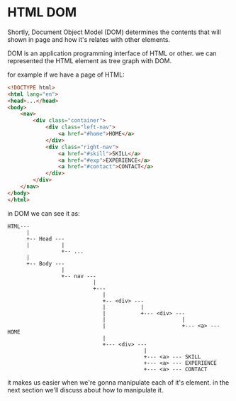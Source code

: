 # HTML DOM
Shortly, Document Object Model (DOM) determines the contents that will shown in page and how it's relates with other elements.

DOM is an application programming interface of HTML or other. we can represented the HTML element as tree graph with DOM.

for example if we have a page of HTML:
```html
<!DOCTYPE html>
<html lang="en">
<head>...</head>
<body>
    <nav>
        <div class="container">
            <div class="left-nav">
                <a href="#home">HOME</a>
            </div>
            <div class="right-nav">
                <a href="#skill">SKILL</a>
                <a href="#exp">EXPERIENCE</a>
                <a href="#contact">CONTACT</a>
            </div>
        </div>
    </nav>
</body>
</html>
```

in DOM we can see it as:

    HTML---
          |
          +-- Head ---
          |          |
                     +-- ...
          |
          +-- Body ---
                     |
                     +-- nav ---
                               |
                               +---
                                  |
                                  +-- <div> ---
                                  |           |
                                  |           +--- <div> ---
                                  |                        |
                                  |                        +--- <a> --- HOME
                                  |
                                  +--- <div> ---
                                               |
                                               +--- <a> --- SKILL
                                               +--- <a> --- EXPERIENCE
                                               +--- <a> --- CONTACT

it makes us easier when we're gonna manipulate each of it's element. in the next section we'll discuss about how to manipulate it.
